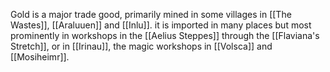Gold is a major trade good, primarily mined in some villages in [[The Wastes]], [[Araluuen]] and [[Inlu]]. it is imported in many places but most prominently in workshops in the [[Aelius Steppes]] through the [[Flaviana's Stretch]], or in [[Irinau]], the magic workshops in [[Volsca]] and [[Mosiheimr]].